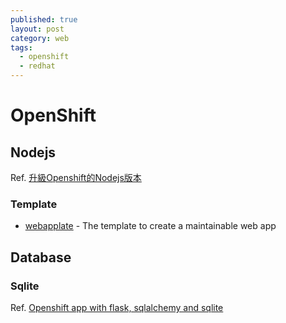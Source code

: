 ```yaml
---
published: true
layout: post
category: web
tags: 
  - openshift
  - redhat
---
```



# OpenShift

## Nodejs
Ref. [升級Openshift的Nodejs版本](http://www.zhangxihai.cn/archives/125)

### Template
* [webapplate](https://github.com/webapplate/webapplate) - The template to create a maintainable web app 

## Database

### Sqlite
Ref. [Openshift app with flask, sqlalchemy and sqlite](http://stackoverflow.com/questions/29913677/openshift-app-with-flask-sqlalchemy-and-sqlite-problems-with-database-reverti)
